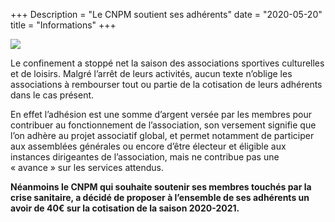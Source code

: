 +++
Description = "Le CNPM soutient ses adhérents"
date = "2020-05-20"
title = "Informations"
+++

<img src="/img/cnpmornantais.jpg" class="img-responsive img-center">

Le confinement a stoppé net la saison des associations sportives culturelles et de loisirs.
Malgré l’arrêt de leurs activités, aucun texte n’oblige les associations à rembourser
tout ou partie de la cotisation de leurs adhérents dans le cas présent.

En effet l’adhésion est une somme d’argent versée par les membres pour contribuer
au fonctionnement de l’association, son versement signifie que l’on adhère au projet
associatif global, et permet notamment de participer aux assemblées générales ou
encore d’être électeur et éligible aux instances dirigeantes de l’association,
mais ne contribue pas une « avance » sur les services attendus.

**Néanmoins le CNPM qui souhaite soutenir ses membres touchés par la crise sanitaire,
a décidé de proposer à l’ensemble de ses adhérents un avoir de 40€ sur la
cotisation de la saison 2020-2021.**

